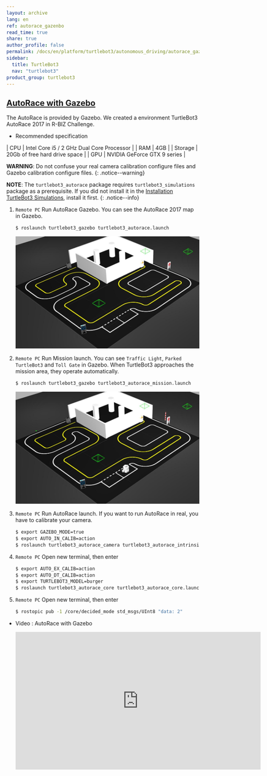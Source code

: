 ```yaml
---
layout: archive
lang: en
ref: autorace_gazenbo
read_time: true
share: true
author_profile: false
permalink: /docs/en/platform/turtlebot3/autonomous_driving/autorace_gazenbo
sidebar:
  title: TurtleBot3
  nav: "turtlebot3"
product_group: turtlebot3
---
```


<div style="counter-reset: h1 13"></div>
<div style="counter-reset: h2 6"></div>

## [AutoRace with Gazebo](#autorace-with-gazebo)
The AutoRace is provided by Gazebo. We created a environment TurtleBot3 AutoRace 2017 in R-BIZ Challenge.

- Recommended specification

| CPU     | Intel Core i5 / 2 GHz Dual Core Processor      |
| RAM     | 4GB                                            |
| Storage | 20Gb of free hard drive space                  |
| GPU     | NVIDIA GeForce GTX 9 series                    |

**WARNING**: Do not confuse your real camera calibration configure files and Gazebo calibration configure files.
{: .notice--warning}

**NOTE**: The `turtlebot3_autorace` package requires `turtlebot3_simulations` package as a prerequisite. If you did not install it in the [Installation TurtleBot3 Simulations](#simulation), install it first.
{: .notice--info}

1. `Remote PC` Run AutoRace Gazebo. You can see the AutoRace 2017 map in Gazebo.

    ``` bash
    $ roslaunch turtlebot3_gazebo turtlebot3_autorace.launch
    ```

    ![](/assets/images/platform/turtlebot3/autonomous_driving/autorace_map.png)

2. `Remote PC` Run Mission launch. You can see `Traffic Light`, `Parked TurtleBot3` and `Toll Gate` in Gazebo. When TurtleBot3 approaches the mission area, they operate automatically.

    ``` bash
    $ roslaunch turtlebot3_gazebo turtlebot3_autorace_mission.launch
    ```

    ![](/assets/images/platform/turtlebot3/autonomous_driving/autorace_map_mission.png)

3. `Remote PC` Run AutoRace launch. If you want to run AutoRace in real, you have to calibrate your camera.

    ``` bash
    $ export GAZEBO_MODE=true
    $ export AUTO_IN_CALIB=action
    $ roslaunch turtlebot3_autorace_camera turtlebot3_autorace_intrinsic_camera_calibration.launch
    ```

4. `Remote PC` Open new terminal, then enter

    ``` bash
    $ export AUTO_EX_CALIB=action
    $ export AUTO_DT_CALIB=action
    $ export TURTLEBOT3_MODEL=burger
    $ roslaunch turtlebot3_autorace_core turtlebot3_autorace_core.launch
    ```

5. `Remote PC` Open new terminal, then enter

    ``` bash
    $ rostopic pub -1 /core/decided_mode std_msgs/UInt8 "data: 2"
    ```


- Video : AutoRace with Gazebo

  <iframe width="640" height="360" src="https://www.youtube.com/embed/5fZmuPxMZz0" frameborder="0" allowfullscreen></iframe>
